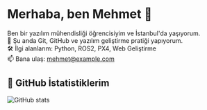 # Merhaba, ben Mehmet 👋

Ben bir yazılım mühendisliği öğrencisiyim ve İstanbul'da yaşıyorum.  
🚀 Şu anda Git, GitHub ve yazılım geliştirme pratiği yapıyorum.  
🛠️ İlgi alanlarım: Python, ROS2, PX4, Web Geliştirme  
📫 Bana ulaş: mehmet@example.com

## 🌟 GitHub İstatistiklerim

![GitHub stats](https://github-readme-stats.vercel.app/api?username=mehmetyazilimci&show_icons=true&theme=radical)
